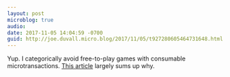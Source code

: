 ```yaml
---
layout: post
microblog: true
audio: 
date: 2017-11-05 14:04:59 -0700
guid: http://joe.duvall.micro.blog/2017/11/05/t927280605464731648.html
---
```

Yup. I categorically avoid free-to-play games with consumable microtransactions. [This article](https://www.rollingstone.com/glixel/features/theres-no-such-thing-as-a-good-loot-box-or-microtransaction-w508742) largely sums up why. 
